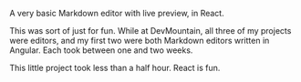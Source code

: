 A very basic Markdown editor with live preview, in React.

This was sort of just for fun. While at DevMountain, all three of my projects
were editors, and my first two were both Markdown editors written in Angular.
Each took between one and two weeks.

This little project took less than a half hour. React is fun.
